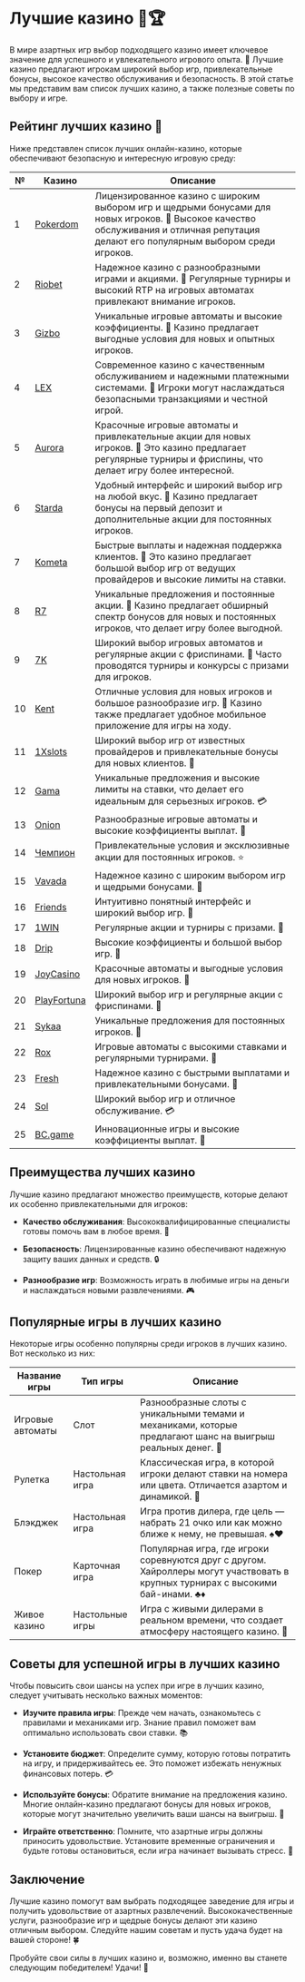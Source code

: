 # Лучшие казино 🎰🏆

В мире азартных игр выбор подходящего казино имеет ключевое значение для успешного и увлекательного игрового опыта. 🎉 Лучшие казино предлагают игрокам широкий выбор игр, привлекательные бонусы, высокое качество обслуживания и безопасность. В этой статье мы представим вам список лучших казино, а также полезные советы по выбору и игре.

## Рейтинг лучших казино 🥇

Ниже представлен список лучших онлайн-казино, которые обеспечивают безопасную и интересную игровую среду:

| №  | Казино        | Описание                                                     |
|----|---------------|--------------------------------------------------------------|
| 1  | [Pokerdom](https://brandplay.link/4k77v2yx)   | Лицензированное казино с широким выбором игр и щедрыми бонусами для новых игроков. 🌟 Высокое качество обслуживания и отличная репутация делают его популярным выбором среди игроков.    |
| 2  | [Riobet](https://brandplay.link/7xBLTPyj)      | Надежное казино с разнообразными играми и акциями. 🎊 Регулярные турниры и высокий RTP на игровых автоматах привлекают внимание игроков.      |
| 3  | [Gizbo](https://brandplay.link/bprXw4YV)       | Уникальные игровые автоматы и высокие коэффициенты. 🎁 Казино предлагает выгодные условия для новых и опытных игроков.                         |
| 4  | [LEX](https://brandplay.link/zW4hdDFV)         | Современное казино с качественным обслуживанием и надежными платежными системами. 💎 Игроки могут наслаждаться безопасными транзакциями и честной игрой.         |
| 5  | [Aurora](https://10trafic-stat2.com/click/668546556bcc6313411604bd/6766/13032/subaccount) | Красочные игровые автоматы и привлекательные акции для новых игроков. 🌈 Это казино предлагает регулярные турниры и фриспины, что делает игру более интересной.              |
| 6  | [Starda](https://brandplay.link/fB7xwRFL)      | Удобный интерфейс и широкий выбор игр на любой вкус. 🎲 Казино предлагает бонусы на первый депозит и дополнительные акции для постоянных игроков.          |
| 7  | [Kometa](https://brandplay.link/8ZymQJV8)      | Быстрые выплаты и надежная поддержка клиентов. 🌌 Это казино предлагает большой выбор игр от ведущих провайдеров и высокие лимиты на ставки.             |
| 8  | [R7](https://brandplay.link/bMd3Yjsw)          | Уникальные предложения и постоянные акции. 🎀 Казино предлагает обширный спектр бонусов для новых и постоянных игроков, что делает игру более выгодной.                 |
| 9  | [7K](https://brandplay.link/BvQyFShp)          | Широкий выбор игровых автоматов и регулярные акции с фриспинами. 💫 Часто проводятся турниры и конкурсы с призами для игроков.               |
| 10 | [Kent](https://brandplay.link/Fv2WP3js)        | Отличные условия для новых игроков и большое разнообразие игр. 📱 Казино также предлагает удобное мобильное приложение для игры на ходу.          |
| 11 | [1Xslots](https://brandplay.link/hSB1khtr)     | Широкий выбор игр от известных провайдеров и привлекательные бонусы для новых клиентов. 🎉 |
| 12 | [Gama](https://brandplay.link/j6NMKsDz)        | Уникальные предложения и высокие лимиты на ставки, что делает его идеальным для серьезных игроков. 💳 |
| 13 | [Onion](https://brandplay.link/zBGRVpQ9)       | Разнообразные игровые автоматы и высокие коэффициенты выплат. 🎰 |
| 14 | [Чемпион](https://temon-gter.cfd/go/lRq?p80412p304504pcc44t17455) | Привлекательные условия и эксклюзивные акции для постоянных игроков. ⭐ |
| 15 | [Vavada](https://vavadapartner.pro/?promo=ea5c9275-6854-4505-94fc-95ab18221945-linkb2) | Надежное казино с широким выбором игр и щедрыми бонусами. 🎊 |
| 16 | [Friends](https://gofriends.vc/linkb2)         | Интуитивно понятный интерфейс и широкий выбор игр. 🎈 |
| 17 | [1WIN](https://brandplay.link/smXVpBbG)        | Регулярные акции и турниры с призами. 💫 |
| 18 | [Drip](https://drp-ircp01.com/c07e6a3db)       | Высокие коэффициенты и большой выбор игр. 💎 |
| 19 | [JoyCasino](https://rpc30.call2me.pro/?/ru/registration?apkpop=0&partner=p24970p3291217pc98f) | Красочные автоматы и выгодные условия для новых игроков. 🎊 |
| 20 | [PlayFortuna](https://fortunapromo.net/alt/playfortuna/registration?0dc4a9362a71feb7e3f165fb8e766f70) | Широкий выбор игр и регулярные акции с фриспинами. 🎁 |
| 21 | [Sykaa](https://s-two-way.com/?source=linkb2&pid=30697) | Уникальные предложения для постоянных игроков. 🎀 |
| 22 | [Rox](https://rox-pvwfpjgcxe.com/cb1ee18a5)     | Игровые автоматы с высокими ставками и регулярными турнирами. 🎯 |
| 23 | [Fresh](https://fresh-eumwkxwao.com/c3f7b485d)  | Надежное казино с быстрыми выплатами и привлекательными бонусами. 🌟 |
| 24 | [Sol](https://sol-mmtdzfbaco.com/cb2415bca)     | Широкий выбор игр и отличное обслуживание. 💳 |
| 25 | [BC.game](https://partnerbcgame.com/dcc53d441)  | Инновационные игры и высокие коэффициенты выплат. 🚀 |

## Преимущества лучших казино

Лучшие казино предлагают множество преимуществ, которые делают их особенно привлекательными для игроков:

- **Качество обслуживания**: Высококвалифицированные специалисты готовы помочь вам в любое время. 💼

- **Безопасность**: Лицензированные казино обеспечивают надежную защиту ваших данных и средств. 🔒

- **Разнообразие игр**: Возможность играть в любимые игры на деньги и наслаждаться новыми развлечениями. 🎮

## Популярные игры в лучших казино

Некоторые игры особенно популярны среди игроков в лучших казино. Вот несколько из них:

| Название игры      | Тип игры         | Описание                                                     |
|--------------------|------------------|--------------------------------------------------------------|
| Игровые автоматы    | Слот             | Разнообразные слоты с уникальными темами и механиками, которые предлагают шанс на выигрыш реальных денег. 💸    |
| Рулетка            | Настольная игра   | Классическая игра, в которой игроки делают ставки на номера или цвета. Отличается азартом и динамикой. 🎡    |
| Блэкджек           | Настольная игра   | Игра против дилера, где цель — набрать 21 очко или как можно ближе к нему, не превышая. ♠️♥️ |
| Покер              | Карточная игра    | Популярная игра, где игроки соревнуются друг с другом. Хайроллеры могут участвовать в крупных турнирах с высокими бай-инами. ♣️♦️ |
| Живое казино       | Настольные игры   | Игра с живыми дилерами в реальном времени, что создает атмосферу настоящего казино. 🎥 |

## Советы для успешной игры в лучших казино

Чтобы повысить свои шансы на успех при игре в лучших казино, следует учитывать несколько важных моментов:

- **Изучите правила игры**: Прежде чем начать, ознакомьтесь с правилами и механиками игр. Знание правил поможет вам оптимально использовать свои ставки. 📚

- **Установите бюджет**: Определите сумму, которую готовы потратить на игру, и придерживайтесь ее. Это поможет избежать ненужных финансовых потерь. 💳

- **Используйте бонусы**: Обратите внимание на предложения казино. Многие онлайн-казино предлагают бонусы для новых игроков, которые могут значительно увеличить ваши шансы на выигрыш. 🎊

- **Играйте ответственно**: Помните, что азартные игры должны приносить удовольствие. Установите временные ограничения и будьте готовы остановиться, если игра начинает вызывать стресс. 🚦

## Заключение

Лучшие казино помогут вам выбрать подходящее заведение для игры и получить удовольствие от азартных развлечений. Высококачественные услуги, разнообразие игр и щедрые бонусы делают эти казино отличным выбором. Следуйте нашим советам и пусть удача будет на вашей стороне! 🍀

Пробуйте свои силы в лучших казино и, возможно, именно вы станете следующим победителем! Удачи! 🎉
